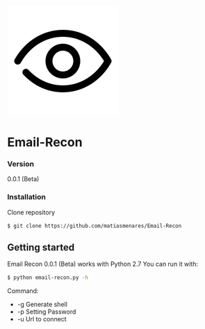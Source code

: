 ![Email Recon Logo](https://raw.githubusercontent.com/matiasmenares/Email-Recon/master/extras/logo.png)
# Email-Recon
### Version
0.0.1 (Beta)
### Installation
Clone repository
```sh
$ git clone https://github.com/matiasmenares/Email-Recon
```
## Getting started
Email Recon 0.0.1 (Beta) works with Python 2.7 You can run it with:
```sh
$ python email-recon.py -h
```
Command:
  - -g Generate shell
  - -p Setting Password
  - -u Url to connect